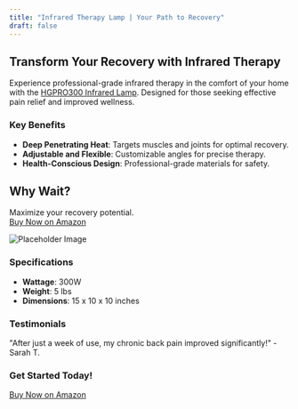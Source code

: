 ```yaml
---
title: "Infrared Therapy Lamp | Your Path to Recovery"
draft: false
---
```

## Transform Your Recovery with Infrared Therapy
Experience professional-grade infrared therapy in the comfort of your home with the [HGPRO300 Infrared Lamp](https://www.amazon.com/Infrared-Adjustable-Clinical-Performance-HGPRO300/dp/B08Z73FNZN). Designed for those seeking effective pain relief and improved wellness.

### Key Benefits
- **Deep Penetrating Heat**: Targets muscles and joints for optimal recovery.
- **Adjustable and Flexible**: Customizable angles for precise therapy.
- **Health-Conscious Design**: Professional-grade materials for safety.

## Why Wait?
Maximize your recovery potential.  
[Buy Now on Amazon](https://www.amazon.com/Infrared-Adjustable-Clinical-Performance-HGPRO300/dp/B08Z73FNZN)


![Placeholder Image](#)

### Specifications
- **Wattage**: 300W
- **Weight**: 5 lbs
- **Dimensions**: 15 x 10 x 10 inches

### Testimonials
"After just a week of use, my chronic back pain improved significantly!" - Sarah T.

### Get Started Today!
[Buy Now on Amazon](https://www.amazon.com/Infrared-Adjustable-Clinical-Performance-HGPRO300/dp/B08Z73FNZN)

